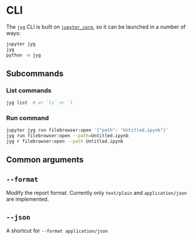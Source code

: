 # CLI

The `jyg` CLI is built on [`jupyter_core`][jupyter-core], so it can be launched in a
number of ways:

```bash
jupyter jyg
jyg
python -m jyg
```

[jupyter-core]: https://github.com/jupyter/jupyter_core

## Subcommands

### List commands

```bash
jyg list  # or `ls` or `l`
```

### Run command

```bash
jupyter jyg run filebrowser:open '{"path": "Untitled.ipynb"}'
jyg run filebrowser:open --path=Untitled.ipynb
jyg r filebrowser:open --path Untitled.ipynb
```

## Common arguments

## `--format`

Modify the report format. Currently only `text/plain` and `application/json` are
implemented.

## `--json`

A shortcut for `--format application/json`
